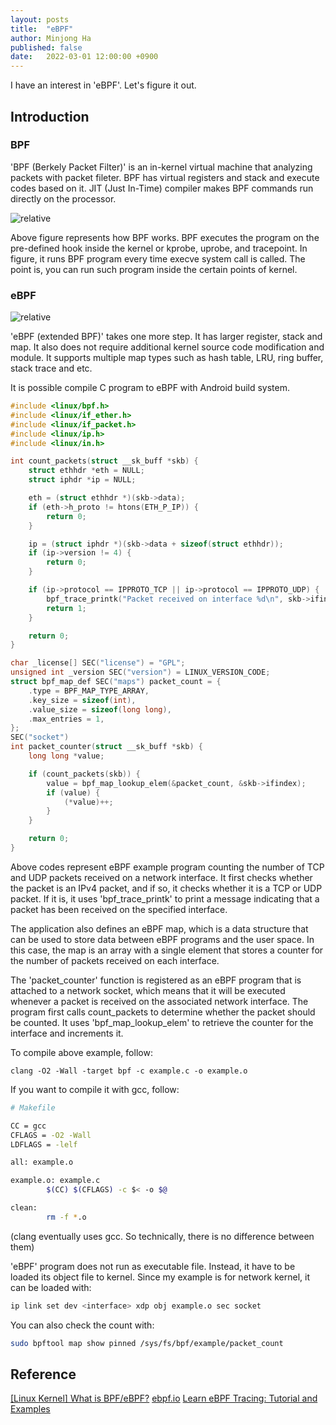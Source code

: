 ```yaml
---
layout: posts
title:  "eBPF"
author: Minjong Ha
published: false
date:   2022-03-01 12:00:00 +0900
---
```


I have an interest in 'eBPF'.
Let's figure it out.

## Introduction

### BPF

'BPF (Berkely Packet Filter)' is an in-kernel virtual machine that analyzing packets with packet fileter.
BPF has virtual registers and stack and execute codes based on it.
JIT (Just In-Time) compiler makes BPF commands run directly on the processor.

<img data-action="zoom" src='{{ "../assets/images/posts/2023-03-01-eBPF/how_bpf_vs_ebpf.png" | relative_url }}' alt='relative'>

Above figure represents how BPF works.
BPF executes the program on the pre-defined hook inside the kernel or kprobe, uprobe, and tracepoint.
In figure, it runs BPF program every time execve system call is called.
The point is, you can run such program inside the certain points of kernel.

### eBPF

<img data-action="zoom" src='{{ "../assets/images/posts/2023-03-01-eBPF/bpf_vs_ebpf.png" | relative_url }}' alt='relative'>

'eBPF (extended BPF)' takes one more step.
It has larger register, stack and map.
It also does not require additional kernel source code modification and module.
It supports multiple map types such as hash table, LRU, ring buffer, stack trace and etc.

It is possible compile C program to eBPF with Android build system.

```c
#include <linux/bpf.h>
#include <linux/if_ether.h>
#include <linux/if_packet.h>
#include <linux/ip.h>
#include <linux/in.h>

int count_packets(struct __sk_buff *skb) {
    struct ethhdr *eth = NULL;
    struct iphdr *ip = NULL;

    eth = (struct ethhdr *)(skb->data);
    if (eth->h_proto != htons(ETH_P_IP)) {
        return 0;
    }

    ip = (struct iphdr *)(skb->data + sizeof(struct ethhdr));
    if (ip->version != 4) {
        return 0;
    }

    if (ip->protocol == IPPROTO_TCP || ip->protocol == IPPROTO_UDP) {
        bpf_trace_printk("Packet received on interface %d\n", skb->ifindex);
        return 1;
    }

    return 0;
}

char _license[] SEC("license") = "GPL";
unsigned int _version SEC("version") = LINUX_VERSION_CODE;
struct bpf_map_def SEC("maps") packet_count = {
    .type = BPF_MAP_TYPE_ARRAY,
    .key_size = sizeof(int),
    .value_size = sizeof(long long),
    .max_entries = 1,
};
SEC("socket")
int packet_counter(struct __sk_buff *skb) {
    long long *value;

    if (count_packets(skb)) {
        value = bpf_map_lookup_elem(&packet_count, &skb->ifindex);
        if (value) {
            (*value)++;
        }
    }

    return 0;
}
```

Above codes represent eBPF example program counting the number of TCP and UDP packets received on a network interface. 
It first checks whether the packet is an IPv4 packet, and if so, it checks whether it is a TCP or UDP packet. 
If it is, it uses 'bpf\_trace\_printk' to print a message indicating that a packet has been received on the specified interface.

The application also defines an eBPF map, which is a data structure that can be used to store data between eBPF programs and the user space. 
In this case, the map is an array with a single element that stores a counter for the number of packets received on each interface.

The 'packet_counter' function is registered as an eBPF program that is attached to a network socket, which means that it will be executed whenever a packet is received on the associated network interface. 
The program first calls count_packets to determine whether the packet should be counted.
It uses 'bpf\_map\_lookup\_elem' to retrieve the counter for the interface and increments it.

To compile above example, follow:
```
clang -O2 -Wall -target bpf -c example.c -o example.o
```

If you want to compile it with gcc, follow:
```bash
# Makefile

CC = gcc
CFLAGS = -O2 -Wall
LDFLAGS = -lelf

all: example.o

example.o: example.c
        $(CC) $(CFLAGS) -c $< -o $@

clean:
        rm -f *.o
```
(clang eventually uses gcc. So technically, there is no difference between them)

'eBPF' program does not run as executable file.
Instead, it have to be loaded its object file to kernel.
Since my example is for network kernel, it can be loaded with:
```bash
ip link set dev <interface> xdp obj example.o sec socket
```

<!--- How object file is loaded on the kernel?--->

You can also check the count with:
```bash
sudo bpftool map show pinned /sys/fs/bpf/example/packet_count
```

<!--- Can I apply eBPF on the virtual machine?--->

## Reference
[[Linux Kernel] What is BPF/eBPF?](https://hyeyoo.com/133)
[ebpf.io](https://ebpf.io/)
[Learn eBPF Tracing: Tutorial and Examples](https://www.brendangregg.com/blog/2019-01-01/learn-ebpf-tracing.html)

